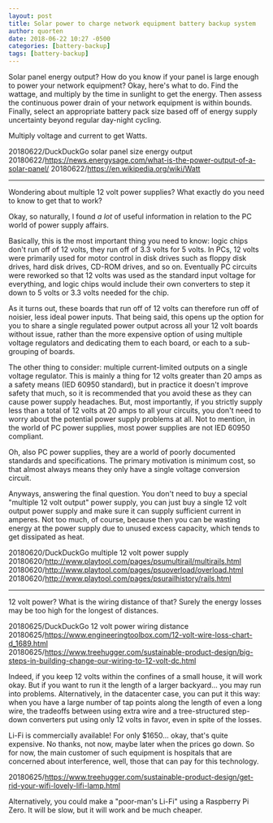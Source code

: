 ```yaml
---
layout: post
title: Solar power to charge network equipment battery backup system
author: quorten
date: 2018-06-22 10:27 -0500
categories: [battery-backup]
tags: [battery-backup]
---
```


Solar panel energy output?  How do you know if your panel is large
enough to power your network equipment?  Okay, here's what to do.
Find the wattage, and multiply by the time in sunlight to get the
energy.  Then assess the continuous power drain of your network
equipment is within bounds.  Finally, select an appropriate battery
pack size based off of energy supply uncertainty beyond regular
day-night cycling.

Multiply voltage and current to get Watts.

20180622/DuckDuckGo solar panel size energy output  
20180622/https://news.energysage.com/what-is-the-power-output-of-a-solar-panel/
20180622/https://en.wikipedia.org/wiki/Watt

<!-- more -->

----------

Wondering about multiple 12 volt power supplies?  What exactly do you
need to know to get that to work?

Okay, so naturally, I found _a lot_ of useful information in relation
to the PC world of power supply affairs.

Basically, this is the most important thing you need to know: logic
chips don't run off of 12 volts, they run off of 3.3 volts for 5
volts.  In PCs, 12 volts were primarily used for motor control in disk
drives such as floppy disk drives, hard disk drives, CD-ROM drives,
and so on.  Eventually PC circuits were reworked so that 12 volts was
used as the standard input voltage for everything, and logic chips
would include their own converters to step it down to 5 volts or 3.3
volts needed for the chip.

As it turns out, these boards that run off of 12 volts can therefore
run off of noisier, less ideal power inputs.  That being said, this
opens up the option for you to share a single regulated power output
across all your 12 volt boards without issue, rather than the more
expensive option of using multiple voltage regulators and dedicating
them to each board, or each to a sub-grouping of boards.

The other thing to consider: multiple current-limited outputs on a
single voltage regulator.  This is mainly a thing for 12 volts greater
than 20 amps as a safety means (IED 60950 standard), but in practice
it doesn't improve safety that much, so it is recommended that you
avoid these as they can cause power supply headaches.  But, most
importantly, if you strictly supply less than a total of 12 volts at
20 amps to all your circuits, you don't need to worry about the
potential power supply problems at all.  Not to mention, in the world
of PC power supplies, most power supplies are not IED 60950 compliant.

Oh, also PC power supplies, they are a world of poorly documented
standards and specifications.  The primary motivation is minimum cost,
so that almost always means they only have a single voltage conversion
circuit.

Anyways, answering the final question.  You don't need to buy a
special "multiple 12 volt output" power supply, you can just buy a
single 12 volt output power supply and make sure it can supply
sufficient current in amperes.  Not too much, of course, because then
you can be wasting energy at the power supply due to unused excess
capacity, which tends to get dissipated as heat.

20180620/DuckDuckGo multiple 12 volt power supply
20180620/http://www.playtool.com/pages/psumultirail/multirails.html  
20180620/http://www.playtool.com/pages/psuoverload/overload.html  
20180620/http://www.playtool.com/pages/psurailhistory/rails.html

----------

12 volt power?  What is the wiring distance of that?  Surely
the energy losses may be too high for the longest of distances.

20180625/DuckDuckGo 12 volt power wiring distance  
20180625/https://www.engineeringtoolbox.com/12-volt-wire-loss-chart-d_1689.html  
20180625/https://www.treehugger.com/sustainable-product-design/big-steps-in-building-change-our-wiring-to-12-volt-dc.html

Indeed, if you keep 12 volts within the confines of a small house, it
will work okay.  But if you want to run it the length of a larger
backyard... you may run into problems.  Alternatively, in the
datacenter case, you can put it this way: when you have a large number
of tap points along the length of even a long wire, the tradeoffs
between using extra wire and a tree-structured step-down converters
put using only 12 volts in favor, even in spite of the losses.

Li-Fi is commercially available!  For only $1650... okay, that's quite
expensive.  No thanks, not now, maybe later when the prices go down.
So for now, the main customer of such equipment is hospitals that are
concerned about interference, well, those that can pay for this
technology.

20180625/https://www.treehugger.com/sustainable-product-design/get-rid-your-wifi-lovely-lifi-lamp.html

Alternatively, you could make a "poor-man's Li-Fi" using a Raspberry
Pi Zero.  It will be slow, but it will work and be much cheaper.

